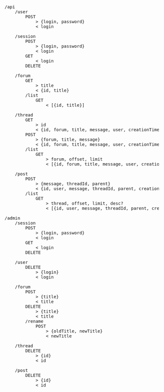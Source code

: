 <pre>
/api
    /user
        POST
            > {login, password}
            < login
    
    /session
        POST
            > {login, password}
            < login
        GET
            < login
        DELETE
        
    /forum
        GET
            > title
            < {id, title}
        /list
            GET
                < [{id, title}]
            
    /thread
        GET
            > id
            < {id, forum, title, message, user, creationTime, lastUpdate}
        POST
            > {forum, title, message}
            < {id, forum, title, message, user, creationTime, lastUpdate}
        /list
            GET
                > forum, offset, limit
                < [{id, forum, title, message, user, creationTime, lastUpdate}]
    
    /post
        POST
            > {message, threadId, parent}
            < {id, user, message, threadId, parent, creationTime}
        /list
            GET
                > thread, offset, limit, desc?
                < [{id, user, message, threadId, parent, creationTime}]
                
/admin
    /session
        POST
            > {login, password}
            < login
        GET
            < login
        DELETE
        
    /user
        DELETE
            > {login}
            < login
            
    /forum
        POST
            > {title}
            < title
        DELETE
            > {title}
            < title
        /rename
            POST
                > {oldTitle, newTitle}
                < newTitle
            
    /thread
        DELETE
            > {id}
            < id
            
    /post
        DELETE
            > {id}
            < id

